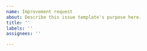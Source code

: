 ```yaml
---
name: Improvement request
about: Describe this issue template's purpose here.
title: ''
labels: ''
assignees: ''

---
```



